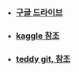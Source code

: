 <ul>
    <li><h3><a href="https://drive.google.com/drive/folders/1CHJnAySRjYAEYgd85oqB5w-stSI7NKB0?usp=drive_link">구글 드라이브</a></h3></li>
    <li><h3><a href="https://www.kaggle.com/datasets/agileteam/bigdatacertificationkr">kaggle 참조</a</h3></li>
    <li><h3><a href="https://github.com/teddylee777/machine-learning">teddy git, 참조</a></h3></li>
</ul>
